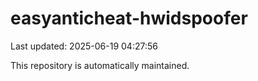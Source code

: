 # easyanticheat-hwidspoofer

Last updated: 2025-06-19 04:27:56

This repository is automatically maintained.
